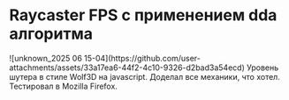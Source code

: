 <h1>Raycaster FPS с применением dda алгоритма</h1>
![unknown_2025 06 15-04](https://github.com/user-attachments/assets/33a17ea6-44f2-4c10-9326-d2bad3a54ecd)
Уровень шутера в стиле Wolf3D на javascript. Доделал все механики, что хотел. Тестировал в Mozilla Firefox.
